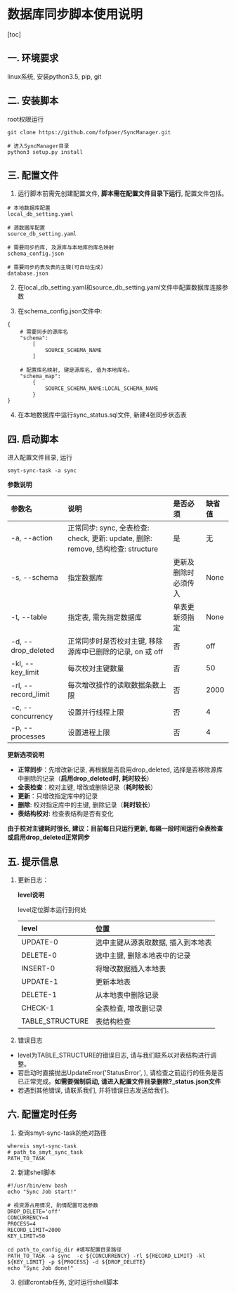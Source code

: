 ﻿# 数据库同步脚本使用说明

[toc]

## 一. 环境要求
linux系统, 安装python3.5, pip, git


## 二. 安装脚本

root权限运行

```
git clone https://github.com/fofpoer/SyncManager.git

# 进入SyncManager目录
python3 setup.py install

```


## 三. 配置文件

1. 运行脚本前需先创建配置文件, **脚本需在配置文件目录下运行**, 配置文件包括。

```
# 本地数据库配置
local_db_setting.yaml

# 源数据库配置
source_db_setting.yaml

# 需要同步的库, 及源库与本地库的库名映射
schema_config.json

# 需要同步的表及表的主键(可自动生成)
database.json
```

2. 在local_db_setting.yaml和source_db_setting.yaml文件中配置数据库连接参数

3. 在schema_config.json文件中:

```
{
    # 需要同步的源库名
    "schema":
        [
            SOURCE_SCHEMA_NAME
        ]

    # 配置库名映射, 键是源库名, 值为本地库名。
    "schema_map":
        {
            SOURCE_SCHEMA_NAME:LOCAL_SCHEMA_NAME
        }
}
```

4. 在本地数据库中运行sync_status.sql文件, 新建4张同步状态表


## 四. 启动脚本

进入配置文件目录, 运行
```
smyt-sync-task -a sync
```

**参数说明**

|参数名|说明|是否必须|缺省值|
|:---|:---|:---|:---|
|-a, --action|正常同步: sync, 全表检查: check, 更新: update, 删除: remove, 结构检查: structure|是|无|
|-s, --schema|指定数据库|更新及删除时必须传入|None|
|-t, --table|指定表, 需先指定数据库|单表更新须指定|None|
|-d, --drop_deleted|正常同步时是否校对主键, 移除源库中已删除的记录, on 或 off|否|off|
|-kl, --key_limit|每次校对主键数量|否|50|
|-rl, --record_limit|每次增改操作的读取数据条数上限|否|2000|
|-c, --concurrency|设置并行线程上限|否|4|
|-p, --processes|设置进程上限|否|4|

**更新选项说明**

- **正常同步**：先增改新记录, 再根据是否启用drop_deleted, 选择是否移除源库中删除的记录（**启用drop_deleted时, 耗时较长**）
- **全表检查**：校对主键, 增改或删除记录（**耗时较长**）
- **更新**：只增改指定库中的记录
- **删除**: 校对指定库中的主键, 删除记录（**耗时较长**）
- **表结构校对**: 检查表结构是否有变化


**由于校对主键耗时很长, 建议：目前每日只运行更新, 每隔一段时间运行全表检查或启用drop_deleted正常同步**

## 五. 提示信息

1. 更新日志：

    **level说明**

    level定位脚本运行到何处

    |level|位置|
    |:---|:---|
    |UPDATE-0|选中主键从源表取数据, 插入到本地表|
    |DELETE-0|选中主键, 删除本地表中的记录|
    |INSERT-0|将增改数据插入本地表|
    |UPDATE-1|更新本地表|
    |DELETE-1|从本地表中删除记录|
    |CHECK-1|全表检查, 增改删记录|
    |TABLE_STRUCTURE|表结构检查|


2. 错误日志 

- level为TABLE_STRUCTURE的错误日志, 请与我们联系以对表结构进行调整。
- 若启动时直接抛出UpdateError('StatusError', ), 请检查之前运行的任务是否已正常完成。**如需要强制启动, 请进入配置文件目录删除?_status.json文件**
- 若遇到其他错误, 请联系我们, 并将错误日志发送给我们。

## 六. 配置定时任务

1. 查询smyt-sync-task的绝对路径

```
whereis smyt-sync-task
# path_to_smyt_sync_task
PATH_TO_TASK
```

2. 新建shell脚本

```
#!/usr/bin/env bash
echo "Sync Job start!"

# 视资源占用情况, 酌情配置可选参数
DROP_DELETE='off'
CONCURRENCY=4
PROCESS=4
RECORD_LIMIT=2000
KEY_LIMIT=50

cd path_to_config_dir #填写配置目录路径
PATH_TO_TASK -a sync  -c ${CONCURRENCY} -rl ${RECORD_LIMIT} -kl ${KEY_LIMIT} -p ${PROCESS} -d ${DROP_DELETE}
echo "Sync Job done!"

```

3. 创建crontab任务, 定时运行shell脚本
